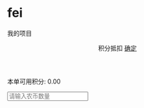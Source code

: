 # fei
我的项目
<!DOCTYPE html>
<html>
<head>
    <meta name="viewport" content="width=device-width, initial-scale=1.0, user-scalable=no, minimum-scale=1.0, maximum-scale=1.0" />
    <meta name="apple-mobile-web-app-capable" content="yes" />
    <meta name="apple-mobile-web-app-status-bar-style" content="black-translucent" />
    <meta http-equiv="Content-Type" content="text/html; charset=utf-8" />
    <title></title>
    <link rel="stylesheet" href="http://at.alicdn.com/t/font_ygv8xrd6c25d0a4i.css">
    <link href="css/swiper.min.css" rel="stylesheet" type="text/css">
    <link href="css/style.css" rel="stylesheet" type="text/css">
    <script type="text/javascript" src="js/jquery.min.js"></script>
    <script type="text/javascript" src="js/rem.js"></script>
</head>
<body>
<header>
    <a href="#" class="b-header-code b-header-return"></a>积分抵扣
    <a href="#" class="b-header-text ok">确定</a>
</header>
<section class="mt_50">
    <div class="score-box">
        <p class="mb10">本单可用积分: <span class="score c_red">0.00</span></p>
        <p><input type="text" placeholder="请输入农币数量" class="input-common" id="score-input" onblur="BNJ.clearNoNum(this)"></p>
    </div>
</section>
</body>
</html>

